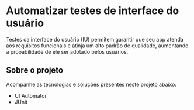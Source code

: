 # Automatizar testes de interface do usuário

Testes da interface do usuário (IU) permitem garantir que seu app atenda aos requisitos funcionais e atinja um alto padrão de qualidade, aumentando a probabilidade de ele ser adotado pelos usuários.

## Sobre o projeto

Acompanhe as tecnologias e soluções presentes neste projeto abaixo:

- UI Automator
- JUnit
